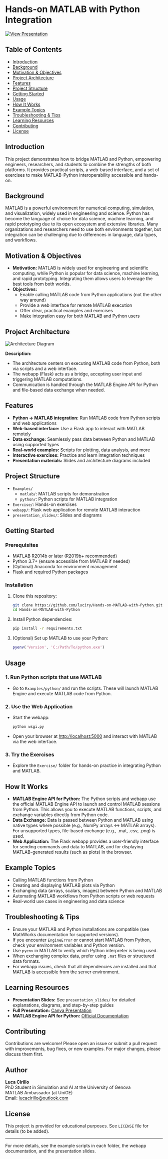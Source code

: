 # Hands-on MATLAB with Python Integration

[![View Presentation](https://img.shields.io/badge/View-Presentation-blue)](https://www.canva.com/design/DAGoNlMkQSk/g2kKVYQdcJf3D2zdqYUkXg/edit?utm_content=DAGoNlMkQSk&utm_campaign=designshare&utm_medium=link2&utm_source=sharebutton)

## Table of Contents
- [Introduction](#introduction)
- [Background](#background)
- [Motivation & Objectives](#motivation--objectives)
- [Project Architecture](#project-architecture)
- [Features](#features)
- [Project Structure](#project-structure)
- [Getting Started](#getting-started)
- [Usage](#usage)
- [How It Works](#how-it-works)
- [Example Topics](#example-topics)
- [Troubleshooting & Tips](#troubleshooting--tips)
- [Learning Resources](#learning-resources)
- [Contributing](#contributing)
- [License](#license)

## Introduction
This project demonstrates how to bridge MATLAB and Python, empowering engineers, researchers, and students to combine the strengths of both platforms. It provides practical scripts, a web-based interface, and a set of exercises to make MATLAB-Python interoperability accessible and hands-on.

## Background
MATLAB is a powerful environment for numerical computing, simulation, and visualization, widely used in engineering and science. Python has become the language of choice for data science, machine learning, and rapid prototyping due to its open ecosystem and extensive libraries. Many organizations and researchers need to use both environments together, but integration can be challenging due to differences in language, data types, and workflows.

## Motivation & Objectives
- **Motivation:** MATLAB is widely used for engineering and scientific computing, while Python is popular for data science, machine learning, and rapid prototyping. Integrating them allows users to leverage the best tools from both worlds.
- **Objectives:**
  - Enable calling MATLAB code from Python applications (not the other way around)
  - Provide a web interface for remote MATLAB execution
  - Offer clear, practical examples and exercises
  - Make integration easy for both MATLAB and Python users

## Project Architecture

![Architecture Diagram](presentation_slides/architecture.png)

**Description:**
- The architecture centers on executing MATLAB code from Python, both via scripts and a web interface.
- The webapp (Flask) acts as a bridge, accepting user input and triggering MATLAB computations.
- Communication is handled through the MATLAB Engine API for Python and file-based data exchange when needed.

## Features
- **Python → MATLAB integration:** Run MATLAB code from Python scripts and web applications
- **Web-based interface:** Use a Flask app to interact with MATLAB remotely
- **Data exchange:** Seamlessly pass data between Python and MATLAB using supported types
- **Real-world examples:** Scripts for plotting, data analysis, and more
- **Interactive exercises:** Practice and learn integration techniques
- **Presentation materials:** Slides and architecture diagrams included

## Project Structure
- `Examples/`
  - `matlab/`: MATLAB scripts for demonstration
  - `python/`: Python scripts for MATLAB integration
- `Exercise/`: Hands-on exercises
- `webapp/`: Flask web application for remote MATLAB interaction
- `presentation_slides/`: Slides and diagrams

## Getting Started
### Prerequisites
- MATLAB R2014b or later (R2019b+ recommended)
- Python 3.7+ (ensure accessible from MATLAB if needed)
- (Optional) Anaconda for environment management
- Flask and required Python packages

### Installation
1. Clone this repository:
   ```sh
   git clone https://github.com/luciry/Hands-on-MATLAB-with-Python.git
   cd Hands-on-MATLAB-with-Python
   ```
2. Install Python dependencies:
   ```sh
   pip install -r requirements.txt
   ```
3. (Optional) Set up MATLAB to use your Python:
   ```matlab
   pyenv('Version', 'C:/Path/To/python.exe')
   ```

## Usage
### 1. Run Python scripts that use MATLAB
- Go to `Examples/python/` and run the scripts. These will launch MATLAB Engine and execute MATLAB code from Python.

### 2. Use the Web Application
- Start the webapp:
  ```sh
  python wsgi.py
  ```
- Open your browser at [http://localhost:5000](http://localhost:5000) and interact with MATLAB via the web interface.

### 3. Try the Exercises
- Explore the `Exercise/` folder for hands-on practice in integrating Python and MATLAB.

## How It Works
- **MATLAB Engine API for Python:** The Python scripts and webapp use the official MATLAB Engine API to launch and control MATLAB sessions from Python. This allows you to execute MATLAB functions, scripts, and exchange variables directly from Python code.
- **Data Exchange:** Data is passed between Python and MATLAB using native types where possible (e.g., NumPy arrays ↔ MATLAB arrays). For unsupported types, file-based exchange (e.g., .mat, .csv, .png) is used.
- **Web Application:** The Flask webapp provides a user-friendly interface for sending commands and data to MATLAB, and for displaying MATLAB-generated results (such as plots) in the browser.

## Example Topics
- Calling MATLAB functions from Python
- Creating and displaying MATLAB plots via Python
- Exchanging data (arrays, scalars, images) between Python and MATLAB
- Automating MATLAB workflows from Python scripts or web requests
- Real-world use cases in engineering and data science

## Troubleshooting & Tips
- Ensure your MATLAB and Python installations are compatible (see MathWorks documentation for supported versions).
- If you encounter `EngineError` or cannot start MATLAB from Python, check your environment variables and Python version.
- Use `pyenv` in MATLAB to verify which Python interpreter is being used.
- When exchanging complex data, prefer using `.mat` files or structured data formats.
- For webapp issues, check that all dependencies are installed and that MATLAB is accessible from the server environment.

## Learning Resources
- **Presentation Slides:** See `presentation_slides/` for detailed explanations, diagrams, and step-by-step guides
- **Full Presentation:** [Canva Presentation](https://www.canva.com/design/DAGoNlMkQSk/g2kKVYQdcJf3D2zdqYUkXg/edit?utm_content=DAGoNlMkQSk&utm_campaign=designshare&utm_medium=link2&utm_source=sharebutton)
- **MATLAB Engine API for Python:** [Official Documentation](https://www.mathworks.com/help/matlab/matlab_external/get-started-with-matlab-engine-for-python.html)

## Contributing
Contributions are welcome! Please open an issue or submit a pull request with improvements, bug fixes, or new examples. For major changes, please discuss them first.

## Author
**Luca Cirillo**  
PhD Student in Simulation and AI at the University of Genova  
MATLAB Ambassador (at UniGE)  
Email: [lucacirillo@outlook.com](mailto:lucacirillo@outlook.com)

## License
This project is provided for educational purposes. See `LICENSE` file for details (to be added).

---

For more details, see the example scripts in each folder, the webapp documentation, and the presentation slides.

